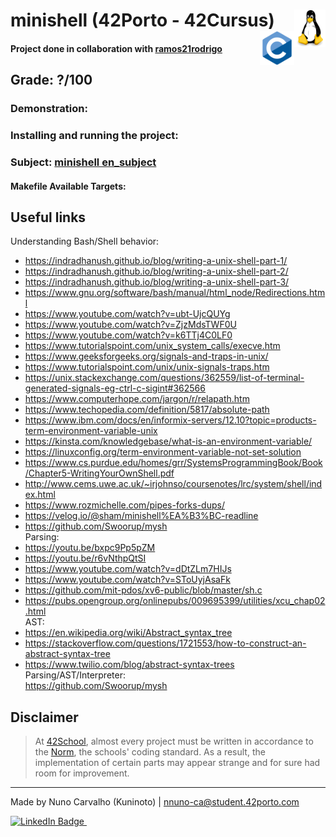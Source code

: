 # minishell (42Porto - 42Cursus) <img src="https://github.com/devicons/devicon/blob/master/icons/linux/linux-original.svg" title="Linux" alt="Linux Logo" width="50" height="60" align="right" />&nbsp; <img src="https://github.com/devicons/devicon/blob/master/icons/c/c-original.svg" title="C" alt="C Logo" width="55" height="55" align="right" />&nbsp;  

#### Project done in collaboration with [ramos21rodrigo](https://github.com/ramos21rodrigo)

## Grade: ?/100

###  Demonstration:

### Installing and running the project:

###  Subject: [minishell en_subject](./extras/en.subject_minishell.pdf)

#### Makefile Available Targets:  


## Useful links
Understanding Bash/Shell behavior:  
- https://indradhanush.github.io/blog/writing-a-unix-shell-part-1/  
- https://indradhanush.github.io/blog/writing-a-unix-shell-part-2/  
- https://indradhanush.github.io/blog/writing-a-unix-shell-part-3/  
- https://www.gnu.org/software/bash/manual/html_node/Redirections.html  
- https://www.youtube.com/watch?v=ubt-UjcQUYg  
- https://www.youtube.com/watch?v=ZjzMdsTWF0U  
- https://www.youtube.com/watch?v=k6TTj4C0LF0  
- https://www.tutorialspoint.com/unix_system_calls/execve.htm  
- https://www.geeksforgeeks.org/signals-and-traps-in-unix/  
- https://www.tutorialspoint.com/unix/unix-signals-traps.htm  
- https://unix.stackexchange.com/questions/362559/list-of-terminal-generated-signals-eg-ctrl-c-sigint#362566  
- https://www.computerhope.com/jargon/r/relapath.htm  
- https://www.techopedia.com/definition/5817/absolute-path  
- https://www.ibm.com/docs/en/informix-servers/12.10?topic=products-term-environment-variable-unix  
- https://kinsta.com/knowledgebase/what-is-an-environment-variable/  
- https://linuxconfig.org/term-environment-variable-not-set-solution  
- https://www.cs.purdue.edu/homes/grr/SystemsProgrammingBook/Book/Chapter5-WritingYourOwnShell.pdf  
- http://www.cems.uwe.ac.uk/~irjohnso/coursenotes/lrc/system/shell/index.html  
- https://www.rozmichelle.com/pipes-forks-dups/  
- https://velog.io/@sham/minishell%EA%B3%BC-readline  
- https://github.com/Swoorup/mysh  
Parsing:  
- https://youtu.be/bxpc9Pp5pZM  
- https://youtu.be/r6vNthpQtSI  
- https://www.youtube.com/watch?v=dDtZLm7HIJs  
- https://www.youtube.com/watch?v=SToUyjAsaFk  
- https://github.com/mit-pdos/xv6-public/blob/master/sh.c  
- https://pubs.opengroup.org/onlinepubs/009695399/utilities/xcu_chap02.html  
AST:  
- https://en.wikipedia.org/wiki/Abstract_syntax_tree  
- https://stackoverflow.com/questions/1721553/how-to-construct-an-abstract-syntax-tree  
- https://www.twilio.com/blog/abstract-syntax-trees  
Parsing/AST/Interpreter:  
https://github.com/Swoorup/mysh  

## Disclaimer
> At [42School](https://en.wikipedia.org/wiki/42_(school)), almost every project must be written in accordance to the [Norm](./extras/en_norm.pdf), the schools' coding standard. As a result, the implementation of certain parts may appear strange and for sure had room for improvement.

---
Made by Nuno Carvalho (Kuninoto) | nnuno-ca@student.42porto.com  
<div id="badge"> <a href="https://www.linkedin.com/in/nuno-carvalho-218822247"/> <img src="https://img.shields.io/badge/LinkedIn-blue?style=for-the-badge&logo=linkedin&logoColor=white" alt="LinkedIn Badge"/>&nbsp;
